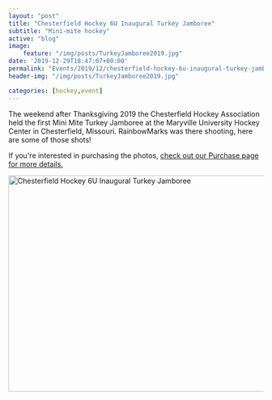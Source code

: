 ```yaml
---
layout: "post"
title: "Chesterfield Hockey 6U Inaugural Turkey Jamboree"
subtitle: "Mini-mite hockey"
active: "blog"
image:
    feature: "/img/posts/TurkeyJamboree2019.jpg"
date: '2019-12-29T18:47:07+00:00'
permalink: "Events/2019/12/chesterfield-hockey-6u-inaugural-turkey-jamboree"
header-img: "/img/posts/TurkeyJamboree2019.jpg"

categories: [hockey,event]
---
```

The weekend after Thanksgiving 2019 the Chesterfield Hockey Association held the first Mini Mite Turkey Jamboree at the Maryville University Hockey Center in Chesterfield, Missouri. RainbowMarks was there shooting, here are some of those shots!

If you&#39;re interested in purchasing the photos, <a href="/Purchase">check out our Purchase page for more details.</a>

<div class="d-flex justify-content-center"><a data-flickr-embed="true" data-footer="true" data-header="true" href="https://www.flickr.com/photos/chammond/albums/72157712272770856" title="Chesterfield Hockey 6U Inaugural Turkey Jamboree"><img alt="Chesterfield Hockey 6U Inaugural Turkey Jamboree" height="427" src="https://live.staticflickr.com/65535/49240618103_59fab103f6_z.jpg" style="float: left;" width="640" /></a> <script async src="https://embedr.flickr.com/assets/client-code.js" charset="utf-8"></script></div>